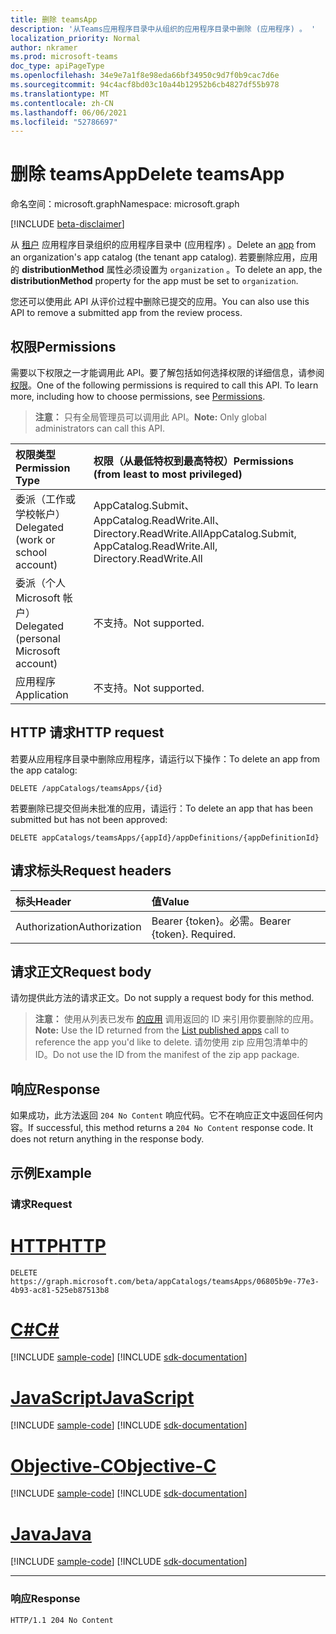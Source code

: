 ```yaml
---
title: 删除 teamsApp
description: '从Teams应用程序目录中从组织的应用程序目录中删除 (应用程序) 。 '
localization_priority: Normal
author: nkramer
ms.prod: microsoft-teams
doc_type: apiPageType
ms.openlocfilehash: 34e9e7a1f8e98eda66bf34950c9d7f0b9cac7d6e
ms.sourcegitcommit: 94c4acf8bd03c10a44b12952b6cb4827df55b978
ms.translationtype: MT
ms.contentlocale: zh-CN
ms.lasthandoff: 06/06/2021
ms.locfileid: "52786697"
---
```

# <a name="delete-teamsapp"></a><span data-ttu-id="ae08f-103">删除 teamsApp</span><span class="sxs-lookup"><span data-stu-id="ae08f-103">Delete teamsApp</span></span>

<span data-ttu-id="ae08f-104">命名空间：microsoft.graph</span><span class="sxs-lookup"><span data-stu-id="ae08f-104">Namespace: microsoft.graph</span></span>

[!INCLUDE [beta-disclaimer](../../includes/beta-disclaimer.md)]

<!-- markdownlint-disable MD001 -->

<span data-ttu-id="ae08f-105">从 [租户](../resources/teamsapp.md) 应用程序目录组织的应用程序目录中 (应用程序) 。</span><span class="sxs-lookup"><span data-stu-id="ae08f-105">Delete an [app](../resources/teamsapp.md) from an organization's app catalog (the tenant app catalog).</span></span> <span data-ttu-id="ae08f-106">若要删除应用，应用的 **distributionMethod** 属性必须设置为 `organization` 。</span><span class="sxs-lookup"><span data-stu-id="ae08f-106">To delete an app, the **distributionMethod** property for the app must be set to `organization`.</span></span>

<span data-ttu-id="ae08f-107">您还可以使用此 API 从评价过程中删除已提交的应用。</span><span class="sxs-lookup"><span data-stu-id="ae08f-107">You can also use this API to remove a submitted app from the review process.</span></span>

## <a name="permissions"></a><span data-ttu-id="ae08f-108">权限</span><span class="sxs-lookup"><span data-stu-id="ae08f-108">Permissions</span></span>

<span data-ttu-id="ae08f-p102">需要以下权限之一才能调用此 API。要了解包括如何选择权限的详细信息，请参阅[权限](/graph/permissions-reference)。</span><span class="sxs-lookup"><span data-stu-id="ae08f-p102">One of the following permissions is required to call this API. To learn more, including how to choose permissions, see [Permissions](/graph/permissions-reference).</span></span>

><span data-ttu-id="ae08f-111">**注意：** 只有全局管理员可以调用此 API。</span><span class="sxs-lookup"><span data-stu-id="ae08f-111">**Note:** Only global administrators can call this API.</span></span> 

| <span data-ttu-id="ae08f-112">权限类型</span><span class="sxs-lookup"><span data-stu-id="ae08f-112">Permission Type</span></span>                        | <span data-ttu-id="ae08f-113">权限（从最低特权到最高特权）</span><span class="sxs-lookup"><span data-stu-id="ae08f-113">Permissions (from least to most privileged)</span></span>|
|:----------------------------------     |:-------------|
| <span data-ttu-id="ae08f-114">委派（工作或学校帐户）</span><span class="sxs-lookup"><span data-stu-id="ae08f-114">Delegated (work or school account)</span></span> | <span data-ttu-id="ae08f-115">AppCatalog.Submit、AppCatalog.ReadWrite.All、Directory.ReadWrite.All</span><span class="sxs-lookup"><span data-stu-id="ae08f-115">AppCatalog.Submit, AppCatalog.ReadWrite.All, Directory.ReadWrite.All</span></span> |
| <span data-ttu-id="ae08f-116">委派（个人 Microsoft 帐户）</span><span class="sxs-lookup"><span data-stu-id="ae08f-116">Delegated (personal Microsoft account)</span></span> | <span data-ttu-id="ae08f-117">不支持。</span><span class="sxs-lookup"><span data-stu-id="ae08f-117">Not supported.</span></span>|
| <span data-ttu-id="ae08f-118">应用程序</span><span class="sxs-lookup"><span data-stu-id="ae08f-118">Application</span></span>                            | <span data-ttu-id="ae08f-119">不支持。</span><span class="sxs-lookup"><span data-stu-id="ae08f-119">Not supported.</span></span> |

## <a name="http-request"></a><span data-ttu-id="ae08f-120">HTTP 请求</span><span class="sxs-lookup"><span data-stu-id="ae08f-120">HTTP request</span></span>

<!-- { "blockType": "ignored" } -->

<span data-ttu-id="ae08f-121">若要从应用程序目录中删除应用程序，请运行以下操作：</span><span class="sxs-lookup"><span data-stu-id="ae08f-121">To delete an app from the app catalog:</span></span>

```http
DELETE /appCatalogs/teamsApps/{id}
```

<span data-ttu-id="ae08f-122">若要删除已提交但尚未批准的应用，请运行：</span><span class="sxs-lookup"><span data-stu-id="ae08f-122">To delete an app that has been submitted but has not been approved:</span></span>

```http
DELETE appCatalogs/teamsApps/{appId}/appDefinitions/{appDefinitionId}
```

## <a name="request-headers"></a><span data-ttu-id="ae08f-123">请求标头</span><span class="sxs-lookup"><span data-stu-id="ae08f-123">Request headers</span></span>

| <span data-ttu-id="ae08f-124">标头</span><span class="sxs-lookup"><span data-stu-id="ae08f-124">Header</span></span>        | <span data-ttu-id="ae08f-125">值</span><span class="sxs-lookup"><span data-stu-id="ae08f-125">Value</span></span>           |
|:--------------|:--------------  |
| <span data-ttu-id="ae08f-126">Authorization</span><span class="sxs-lookup"><span data-stu-id="ae08f-126">Authorization</span></span> | <span data-ttu-id="ae08f-p103">Bearer {token}。必需。</span><span class="sxs-lookup"><span data-stu-id="ae08f-p103">Bearer {token}. Required.</span></span>  |

## <a name="request-body"></a><span data-ttu-id="ae08f-129">请求正文</span><span class="sxs-lookup"><span data-stu-id="ae08f-129">Request body</span></span>

<span data-ttu-id="ae08f-130">请勿提供此方法的请求正文。</span><span class="sxs-lookup"><span data-stu-id="ae08f-130">Do not supply a request body for this method.</span></span>

><span data-ttu-id="ae08f-131">**注意：** 使用从列表已发布 [的应用](./appcatalogs-list-teamsapps.md) 调用返回的 ID 来引用你要删除的应用。</span><span class="sxs-lookup"><span data-stu-id="ae08f-131">**Note:** Use the ID returned from the [List published apps](./appcatalogs-list-teamsapps.md) call to reference the app you'd like to delete.</span></span> <span data-ttu-id="ae08f-132">请勿使用 zip 应用包清单中的 ID。</span><span class="sxs-lookup"><span data-stu-id="ae08f-132">Do not use the ID from the manifest of the zip app package.</span></span>

## <a name="response"></a><span data-ttu-id="ae08f-133">响应</span><span class="sxs-lookup"><span data-stu-id="ae08f-133">Response</span></span>

<span data-ttu-id="ae08f-p105">如果成功，此方法返回 `204 No Content` 响应代码。它不在响应正文中返回任何内容。</span><span class="sxs-lookup"><span data-stu-id="ae08f-p105">If successful, this method returns a `204 No Content` response code. It does not return anything in the response body.</span></span>

## <a name="example"></a><span data-ttu-id="ae08f-136">示例</span><span class="sxs-lookup"><span data-stu-id="ae08f-136">Example</span></span>

### <a name="request"></a><span data-ttu-id="ae08f-137">请求</span><span class="sxs-lookup"><span data-stu-id="ae08f-137">Request</span></span>


# <a name="http"></a>[<span data-ttu-id="ae08f-138">HTTP</span><span class="sxs-lookup"><span data-stu-id="ae08f-138">HTTP</span></span>](#tab/http)
<!-- {
  "blockType": "request",
  "name": "delete_teamsapp"
}-->

```http
DELETE https://graph.microsoft.com/beta/appCatalogs/teamsApps/06805b9e-77e3-4b93-ac81-525eb87513b8
```
# <a name="c"></a>[<span data-ttu-id="ae08f-139">C#</span><span class="sxs-lookup"><span data-stu-id="ae08f-139">C#</span></span>](#tab/csharp)
[!INCLUDE [sample-code](../includes/snippets/csharp/delete-teamsapp-csharp-snippets.md)]
[!INCLUDE [sdk-documentation](../includes/snippets/snippets-sdk-documentation-link.md)]

# <a name="javascript"></a>[<span data-ttu-id="ae08f-140">JavaScript</span><span class="sxs-lookup"><span data-stu-id="ae08f-140">JavaScript</span></span>](#tab/javascript)
[!INCLUDE [sample-code](../includes/snippets/javascript/delete-teamsapp-javascript-snippets.md)]
[!INCLUDE [sdk-documentation](../includes/snippets/snippets-sdk-documentation-link.md)]

# <a name="objective-c"></a>[<span data-ttu-id="ae08f-141">Objective-C</span><span class="sxs-lookup"><span data-stu-id="ae08f-141">Objective-C</span></span>](#tab/objc)
[!INCLUDE [sample-code](../includes/snippets/objc/delete-teamsapp-objc-snippets.md)]
[!INCLUDE [sdk-documentation](../includes/snippets/snippets-sdk-documentation-link.md)]

# <a name="java"></a>[<span data-ttu-id="ae08f-142">Java</span><span class="sxs-lookup"><span data-stu-id="ae08f-142">Java</span></span>](#tab/java)
[!INCLUDE [sample-code](../includes/snippets/java/delete-teamsapp-java-snippets.md)]
[!INCLUDE [sdk-documentation](../includes/snippets/snippets-sdk-documentation-link.md)]

---


<!-- markdownlint-disable MD024 -->

### <a name="response"></a><span data-ttu-id="ae08f-143">响应</span><span class="sxs-lookup"><span data-stu-id="ae08f-143">Response</span></span>

<!-- {
  "blockType": "response"
} -->

```http
HTTP/1.1 204 No Content
```

